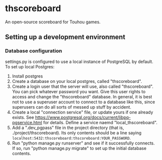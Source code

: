 # thscoreboard
An open-source scoreboard for Touhou games.

## Setting up a development environment

### Database configuration

settings.py is configured to use a local instance of PostgreSQL by default. To set up local Postgres:

1. Install postgres
1. Create a database on your local postgres, called "thscoreboard".
1. Create a login user that the server will use, also called "thscoreboard". You can pick whatever password you want. Give this user rights to access and change the "thscoreboard" database. In general, it is best not to use a superuser account to connect to a database like this, since superusers can do all sorts of messed up stuff by accident.
1. Create a local "connection service" file, or update yours if one already exists. See https://www.postgresql.org/docs/current/libpq-pgservice.html for details. Define a service naemd "local_thscoreboard".
1. Add a ".dev_pgpass" file in the project directory (that is, ./project/thscoreboard). Its only contents should be a line saying `localhost:5432:thscoreboard:thscoreboard:YOUR_PASSWORD`.
1. Run "python manage.py runserver" and see if it successfully connects. If so, run "python manage.py migrate" to set up the initial database contents.

